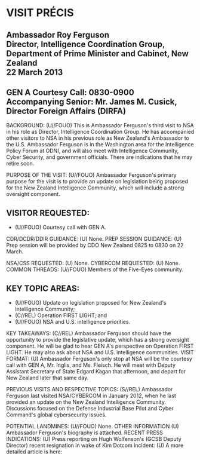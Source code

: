 # VISIT PRÉCIS 

## Ambassador Roy Ferguson <br> Director, Intelligence Coordination Group, <br> Department of Prime Minister and Cabinet, New Zealand <br> 22 March 2013

## GEN A Courtesy Call: 0830-0900 <br> Accompanying Senior: Mr. James M. Cusick, Director Foreign Affairs (DIRFA)

BACKGROUND: (U//FOUO) This is Ambassador Ferguson's third visit to NSA in his role as Director, Intelligence Coordination Group. He has accompanied other visitors to NSA in his previous role as New Zealand's Ambassador to the U.S. Ambassador Ferguson is in the Washington area for the Intelligence Policy Forum at ODNI, and will also meet with Intelligence Community, Cyber Security, and government officials. There are indications that he may retire soon.

PURPOSE OF THE VISIT: (U//FOUO) Ambassador Ferguson's primary purpose for the visit is to provide an update on legislation being proposed for the New Zealand Intelligence Community, which will include a strong oversight component.

## VISITOR REQUESTED:

- (U//FOUO) Courtesy call with GEN A.

CDR/DCDR/DDIR GUIDANCE: (U) None.
PREP SESSION GUIDANCE: (U) Prep session will be provided by CDO New Zealand 0825 to 0830 on 22 March.

NSA/CSS REQUESTED: (U) None.
CYBERCOM REQUESTED: (U) None.
COMMON THREADS: (U//FOUO) Members of the Five-Eyes community.

## KEY TOPIC AREAS:

- (U//FOUO) Update on legislation proposed for New Zealand's Intelligence Community;
- (C//REL) Operation FIRST LIGHT; and
- (U//FOUO) NSA and U.S. intelligence priorities.

KEY TAKEAWAYS: (C//REL) Ambassador Ferguson should have the opportunity to provide the legislative update, which has a strong oversight component. He will be glad to hear GEN A's perspective on Operation FIRST LIGHT. He may also ask about NSA and U.S. intelligence communities.
VISIT FORMAT: (U) Ambassador Ferguson's only stop at NSA will be the courtesy call with GEN A, Mr. Inglis, and Ms. Fleisch. He will meet with Deputy Assistant Secretary of State Edgard Kagan that afternoon, and depart for New Zealand later that same day.

PREVIOUS VISITS AND RESPECTIVE TOPICS: (S//REL) Ambassador Ferguson last visited NSA/CYBERCOM in January 2012, when he last provided an update on the New Zealand Intelligence Community. Discussions focused on the Defense Industrial Base Pilot and Cyber Command's global cybersecurity issues.

POTENTIAL LANDMINES: (U//FOUO) None.
OTHER INFORMATION (U) Ambassador Ferguson's biography is attached.
RECENT PRESS INDICATIONS: (U) Press reporting on Hugh Wolfenson's (GCSB Deputy Director) recent resignation in wake of Kim Dotcom incident:
(U) A more detailed article is here:
